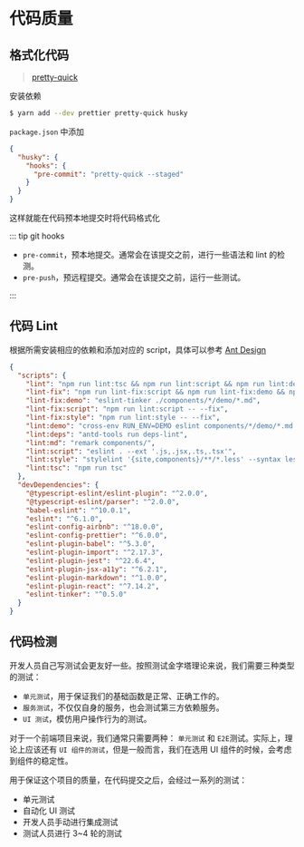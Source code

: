 # 代码质量

## 格式化代码

> [pretty-quick](https://github.com/azz/pretty-quick)

安装依赖

```bash
$ yarn add --dev prettier pretty-quick husky
```

`package.json` 中添加

```json
{
  "husky": {
    "hooks": {
      "pre-commit": "pretty-quick --staged"
    }
  }
}
```

这样就能在代码预本地提交时将代码格式化

::: tip git hooks

- `pre-commit`，预本地提交。通常会在该提交之前，进行一些语法和 lint 的检测。
- `pre-push`，预远程提交。通常会在该提交之前，运行一些测试。

:::

## 代码 Lint

根据所需安装相应的依赖和添加对应的 script，具体可以参考 [Ant Design](https://github.com/ant-design/ant-design/blob/master/package.json)

```json
{
  "scripts": {
    "lint": "npm run lint:tsc && npm run lint:script && npm run lint:demo && npm run lint:style && npm run lint:deps",
    "lint-fix": "npm run lint-fix:script && npm run lint-fix:demo && npm run lint-fix:style",
    "lint-fix:demo": "eslint-tinker ./components/*/demo/*.md",
    "lint-fix:script": "npm run lint:script -- --fix",
    "lint-fix:style": "npm run lint:style -- --fix",
    "lint:demo": "cross-env RUN_ENV=DEMO eslint components/*/demo/*.md --ext '.md'",
    "lint:deps": "antd-tools run deps-lint",
    "lint:md": "remark components/",
    "lint:script": "eslint . --ext '.js,.jsx,.ts,.tsx'",
    "lint:style": "stylelint '{site,components}/**/*.less' --syntax less",
    "lint:tsc": "npm run tsc"
  },
  "devDependencies": {
    "@typescript-eslint/eslint-plugin": "^2.0.0",
    "@typescript-eslint/parser": "^2.0.0",
    "babel-eslint": "^10.0.1",
    "eslint": "^6.1.0",
    "eslint-config-airbnb": "^18.0.0",
    "eslint-config-prettier": "^6.0.0",
    "eslint-plugin-babel": "^5.3.0",
    "eslint-plugin-import": "^2.17.3",
    "eslint-plugin-jest": "^22.6.4",
    "eslint-plugin-jsx-a11y": "^6.2.1",
    "eslint-plugin-markdown": "^1.0.0",
    "eslint-plugin-react": "^7.14.2",
    "eslint-tinker": "^0.5.0"
  }
}
```

## 代码检测

开发人员自己写测试会更友好一些。按照测试金字塔理论来说，我们需要三种类型的测试：

- `单元测试`，用于保证我们的基础函数是正常、正确工作的。
- `服务测试`，不仅仅自身的服务，也会测试第三方依赖服务。
- `UI 测试`，模仿用户操作行为的测试。

对于一个前端项目来说，我们通常只需要两种： `单元测试` 和 `E2E`测试。实际上，理论上应该还有 `UI 组件的测试`，但是一般而言，我们在选用 UI 组件的时候，会考虑到组件的稳定性。

用于保证这个项目的质量，在代码提交之后，会经过一系列的测试：

- 单元测试
- 自动化 UI 测试
- 开发人员手动进行集成测试
- 测试人员进行 3~4 轮的测试

